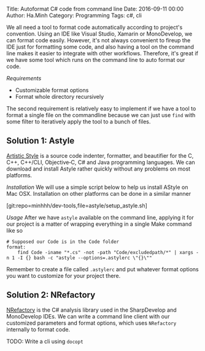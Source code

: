 Title: Autoformat C# code from command line
Date: 2016-09-11 00:00
Author: Ha.Minh
Category: Programming
Tags: c#, cli

We all need a tool to format code automatically according to project's convention. Using an IDE like Visual Studio, Xamarin or MonoDevelop, we can format code easily. However, it's not always convenient to fireup the IDE just for formatting some code, and also having a tool on the command line makes it easier to integrate with other workflows. Therefore, it's great if we have some tool which runs on the command line to auto format our code.

*Requirements*
* Customizable format options
* Format whole directory recursively

The second requirement is relatively easy to implement if we have a tool to format a single file on the commandline because we can just use `find` with some filter to iteratively apply the tool to a bunch of files.

## Solution 1: Astyle
[Artistic Style](http://astyle.sourceforge.net/) is a source code indenter, formatter, and beautifier for the C, C++, C++/CLI, Objective‑C, C# and Java programming languages. We can download and install Astyle rather quickly without any problems on most platforms.

*Installation*
We will use a simple script below to help us install AStyle on Mac OSX. Installation on other platforms can be done in a similar manner

[git:repo=minhhh/dev-tools,file=astyle/setup_astyle.sh]

*Usage*
After we have `astyle` available on the command line, applying it for our project is a matter of wrapping everything in a single Make command like so

```
# Supposed our Code is in the Code folder
format:
	find Code -iname "*.cs" -not -path "Code/excludedpath/*" | xargs -n 1 -I {} bash -c "astyle --options=.astylerc \"{}\""
```

Remember to create a file called `.astylerc` and put whatever format options you want to customize for your project there.

## Solution 2: NRefactory
[NRefactory](https://github.com/icsharpcode/NRefactory) is the C# analysis library used in the SharpDevelop and MonoDevelop IDEs. We can write a command line client with our customized parameters and format options, which uses `NRefactory` internally to format code.

TODO: Write a cli using `docopt`



